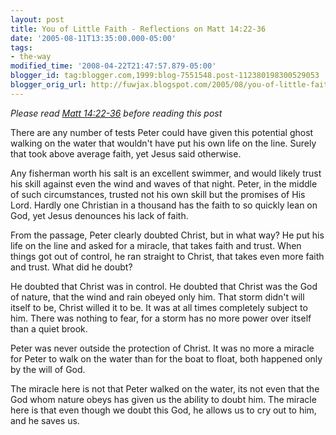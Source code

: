 ```yaml
---
layout: post
title: You of Little Faith - Reflections on Matt 14:22-36
date: '2005-08-11T13:35:00.000-05:00'
tags:
- the-way
modified_time: '2008-04-22T21:47:57.879-05:00'
blogger_id: tag:blogger.com,1999:blog-7551548.post-112380198300529053
blogger_orig_url: http://fuwjax.blogspot.com/2005/08/you-of-little-faith-reflections-on.html
---
```


*Please read [Matt 14:22-36](http://biblegateway.com/passage/?book_id=47&chapter=14&version=31 "Bible Gateway") before reading this post*

There are any number of tests Peter could have given this potential ghost walking on the water that wouldn't have put his own life on the line.  Surely that took above average faith, yet Jesus said otherwise.

Any fisherman worth his salt is an excellent swimmer, and would likely trust his skill against even the wind and waves of that night.  Peter, in the middle of such circumstances, trusted not his own skill but the promises of His Lord.  Hardly one Christian in a thousand has the faith to so quickly lean on God, yet Jesus denounces his lack of faith.

From the passage, Peter clearly doubted Christ, but in what way?  He put his life on the line and asked for a miracle, that takes faith and trust.  When things got out of control, he ran straight to Christ, that takes even more faith and trust.  What did he doubt?

He doubted that Christ was in control.  He doubted that Christ was the God of nature, that the wind and rain obeyed only him.  That storm didn't will itself to be, Christ willed it to be.  It was at all times completely subject to him.  There was nothing to fear, for a storm has no more power over itself than a quiet brook.  

Peter was never outside the protection of Christ.  It was no more a miracle for Peter to walk on the water than for the boat to float, both happened only by the will of God.

The miracle here is not that Peter walked on the water, its not even that the God whom nature obeys has given us the ability to doubt him.  The miracle here is that even though we doubt this God, he allows us to cry out to him, and he saves us.